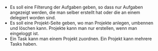 * Es soll eine Filterung der Aufgaben geben, so dass nur Aufgaben angezeigt werden, die man selber erstellt hat oder die an einem delegiert worden sind.
* Es soll eine Projekt-Seite geben, wo man Projekte anlegen, umbennen und löschen kann. Projekte kann man nur erstellen, wenn man eingeloggt ist.
* Ein Task kann man einem Projekt zuordnen. Ein Projekt kann mehrere Tasks haben.
